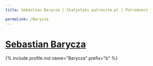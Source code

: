 ```yaml
---
title: Sebastian Barycza | Statystyki patronite.pl | Patromierz

permalink: /Barycza
---
```


# [Sebastian Barycza](https://patronite.pl/Barycza)

{% include profile.md name="Barycza" prefix="b" %}
